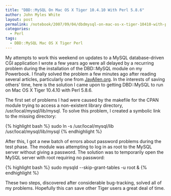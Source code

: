 ```yaml
---
title: "DBD::MySQL On Mac OS X Tiger 10.4.10 With Perl 5.8.6"
author: John Myles White
layout: post
permalink: /notebook/2007/09/04/dbdmysql-on-mac-os-x-tiger-10410-with-perl-586/
categories:
  - Perl
tags:
  - DBD::MySQL Mac OS X Tiger Perl
---
```


My attempts to work this weekend on updates to a MySQL database-driven CGI application I wrote a few years ago were all delayed by a recurring problem during the installation of the DBD::MySQL module on my Powerbook. I finally solved the problem a few minutes ago after reading several articles, particularly one from [JayAllen.org](http://www.jayallen.org). In the interests of saving others' time, here is the solution I came upon to getting DBD::MySQL to run on Mac OS X Tiger 10.4.10 with Perl 5.8.6.

The first set of problems I had were caused by the makefile for the CPAN module trying to access a non-existent library directory, /usr/local/mysql/lib/mysql. To solve this problem, I created a symbolic link to the missing directory:

{% highlight bash %}
sudo ln -s /usr/local/mysql/lib /usr/local/mysql/lib/mysql
{% endhighlight %}

After this, I got a new batch of errors about password problems during the test phase. The module was attempting to log in as root to the MySQL server without giving a password. The solution was to temporarily open the MySQL server with root requiring no password:

{% highlight bash %}
sudo mysqld --skip-grant-tables -u root &
{% endhighlight %}

These two steps, discovered after considerable bug-tracking, solved all of my problems. Hopefully this can save other Tiger users a great deal of time.
